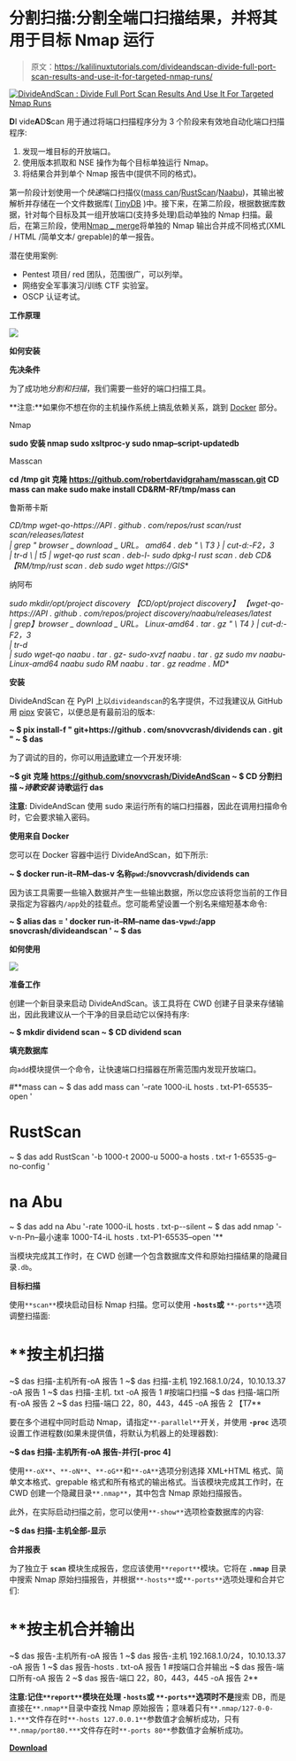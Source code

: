 # 分割扫描:分割全端口扫描结果，并将其用于目标 Nmap 运行

> 原文：<https://kalilinuxtutorials.com/divideandscan-divide-full-port-scan-results-and-use-it-for-targeted-nmap-runs/>

[![DivideAndScan : Divide Full Port Scan Results And Use It For Targeted Nmap Runs](img//ef25a33b06f0534c0ea277b580e19aea.png "DivideAndScan : Divide Full Port Scan Results And Use It For Targeted Nmap Runs")](https://1.bp.blogspot.com/-5Yf8n_TlAfo/YLsoG3xiddI/AAAAAAAAJUo/TNdxYWt4qhgJmrJPx6W_0Ky45NOtGSEeQCLcBGAsYHQ/s728/DivideAndScan%25281%2529.png)

**D**I vide**A**D**S**can 用于通过将端口扫描程序分为 3 个阶段来有效地自动化端口扫描程序:

1.  发现一堆目标的开放端口。
2.  使用版本抓取和 NSE 操作为每个目标单独运行 Nmap。
3.  将结果合并到单个 Nmap 报告中(提供不同的格式)。

第一阶段计划使用一个*快速*端口扫描仪([mass can](https://github.com/robertdavidgraham/masscan)/[RustScan](https://github.com/RustScan/RustScan)/[Naabu](https://github.com/projectdiscovery/naabu))，其输出被解析并存储在一个文件数据库( [TinyDB](https://github.com/msiemens/tinydb) )中。接下来，在第二阶段，根据数据库数据，针对每个目标及其一组开放端口(支持多处理)启动单独的 Nmap 扫描。最后，在第三阶段，使用[Nmap _ merge](https://github.com/CBHue/nMap_Merger)将单独的 Nmap 输出合并成不同格式(XML / HTML /简单文本/ grepable)的单一报告。

潜在使用案例:

*   Pentest 项目/ red 团队，范围很广，可以列举。
*   网络安全军事演习/训练 CTF 实验室。
*   OSCP 认证考试。

**工作原理**

![](img//ee528868d8d38fc72b4b647bb856f8e7.png)

**如何安装**

**先决条件**

为了成功地*分割和扫描*，我们需要一些好的端口扫描工具。

**注意:**如果你不想在你的主机操作系统上搞乱依赖关系，跳到 [Docker](https://github.com/snovvcrash/DivideAndScan#using-from-docker) 部分。

Nmap

**sudo 安装 nmap sudo xsltproc-y
sudo nmap–script-updatedb**

Masscan

**cd /tmp
git 克隆 https://github.com/robertdavidgraham/masscan.git
CD mass can
make
sudo make install
CD&RM-RF/tmp/mass can**

鲁斯蒂卡斯

**CD/tmp
wget-qo-https://API . github . com/repos/rust scan/rust scan/releases/latest \
| grep " browser _ download _ URL。* amd64 . deb " \ T3 } | cut-d:-F2，3 \
| tr-d \ | t5 | wget-qo rust scan . deb-I-
sudo dpkg-I rust scan . deb
CD&【RM/tmp/rust scan . deb
sudo wget https://GIS**

纳阿布

**sudo mkdir/opt/project discovery
【CD/opt/project discovery】
【wget-qo-https://API . github . com/repos/project discovery/naabu/releases/latest \
| grep】browser _ download _ URL。* Linux-amd64 . tar . gz " \ T4 } | cut-d:-F2，3 \
| tr-d \
| sudo wget-qo naabu . tar . gz-
sudo-xvzf naabu . tar . gz
sudo mv naabu-Linux-amd64 naabu
sudo RM naabu . tar . gz readme . MD**

**安装**

DivideAndScan 在 PyPI 上以`divideandscan`的名字提供，不过我建议从 GitHub 用 [pipx](https://github.com/pipxproject/pipx) 安装它，以便总是有最前沿的版本:

**~ $ pix install-f " git+https://github . com/snovvcrash/dividends can . git "
~ $ das**

为了调试的目的，你可以用[诗歌](https://github.com/python-poetry/poetry)建立一个开发环境:

**~$ git 克隆 https://github.com/snovvcrash/DivideAndScan
~ $ CD 分割扫描
~$诗歌安装
~$诗歌运行 das**

**注意:** DivideAndScan 使用 sudo 来运行所有的端口扫描器，因此在调用扫描命令时，它会要求输入密码。

**使用来自 Docker**

您可以在 Docker 容器中运行 DivideAndScan，如下所示:

**~ $ docker run-it–RM–das-v 名称`pwd`:/snovvcrash/dividends can**

因为该工具需要一些输入数据并产生一些输出数据，所以您应该将您当前的工作目录指定为容器内`/app`处的挂载点。您可能希望设置一个别名来缩短基本命令:

**~ $ alias das = ' docker run-it–RM–name das-v`pwd`:/app snovcrash/divideandscan '
~ $ das**

**如何使用**

![](img//a0be9883d92d887a102e8d7227409706.png)

**准备工作**

创建一个新目录来启动 DivideAndScan。该工具将在 CWD 创建子目录来存储输出，因此我建议从一个干净的目录启动它以保持有序:

**~ $ mkdir dividend scan
~ $ CD dividend scan**

**填充数据库**

向`add`模块提供一个命令，让快速端口扫描器在所需范围内发现开放端口。

#**mass can
~ $ das add mass can '–rate 1000-iL hosts . txt-P1-65535–open '
# RustScan
~ $ das add RustScan '-b 1000-t 2000-u 5000-a hosts . txt-r 1-65535-g–no-config '
# na Abu
~ $ das add na Abu '-rate 1000-iL hosts . txt-p--silent
~ $ das add nmap '-v-n-Pn–最小速率 1000-T4-iL hosts . txt-P1-65535–open '**

当模块完成其工作时，在 CWD 创建一个包含数据库文件和原始扫描结果的隐藏目录`.db`。

**目标扫描**

使用`**scan**`模块启动目标 Nmap 扫描。您可以使用 **`-hosts`或** `**-ports**`选项调整扫描面:

# **按主机扫描
~$ das 扫描-主机所有-oA 报告 1
~$ das 扫描-主机 192.168.1.0/24，10.10.13.37 -oA 报告 1
~$ das 扫描-主机. txt -oA 报告 1
#按端口扫描
~$ das 扫描-端口所有-oA 报告 2
~$ das 扫描-端口 22，80，443，445 -oA 报告 2 【T7**

要在多个进程中同时启动 Nmap，请指定`**-parallel**`开关，并使用 **`-proc`** 选项设置工作进程数(如果未提供值，将默认为机器上的处理器数):

**~$ das 扫描-主机所有-oA 报告-并行[-proc 4]**

使用`**-oX**`、`**-oN**`、`**-oG**`和`**-oA**`选项分别选择 XML+HTML 格式、简单文本格式、grepable 格式和所有格式的输出格式。当该模块完成其工作时，在 CWD 创建一个隐藏目录`**.nmap**`，其中包含 Nmap 原始扫描报告。

此外，在实际启动扫描之前，您可以使用`**-show**`选项检查数据库的内容:

**~$ das 扫描-主机全部-显示**

**合并报表**

为了独立于 **`scan`** 模块生成报告，您应该使用`**report**`模块。它将在 **`.nmap`** 目录中搜索 Nmap 原始扫描报告，并根据`**-hosts**`或`**-ports**`选项处理和合并它们:

# **按主机合并输出
~$ das 报告-主机所有-oA 报告 1
~$ das 报告-主机 192.168.1.0/24，10.10.13.37 -oA 报告 1
~$ das 报告-hosts . txt-oA 报告 1
#按端口合并输出
~$ das 报告-端口所有-oA 报告 2
~$ das 报告-端口 22，80，443，445 -oA 报告 2**

**注意:**记住`**report**`模块在处理 **`-hosts`或** `**-ports**`选项时**不是**搜索 DB，而是直接在`**.nmap**`目录中查找 Nmap 原始报告；意味着只有`**.nmap/127-0-0-1.***`文件存在时`**-hosts 127.0.0.1**`参数值才会解析成功，只有`**.nmap/port80.***`文件存在时`**-ports 80**`参数值才会解析成功。

[**Download**](https://github.com/snovvcrash/DivideAndScan)